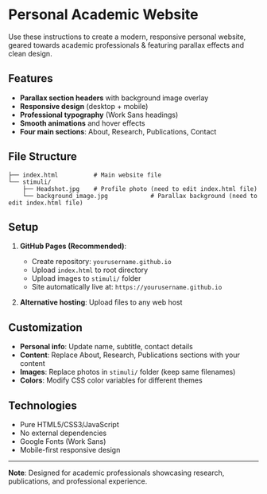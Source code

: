# Personal Academic Website

Use these instructions to create a modern, responsive personal website, geared towards academic professionals & featuring parallax effects and clean design.

## Features

- **Parallax section headers** with background image overlay
- **Responsive design** (desktop + mobile)
- **Professional typography** (Work Sans headings)
- **Smooth animations** and hover effects
- **Four main sections**: About, Research, Publications, Contact

## File Structure

```
├── index.html          # Main website file
└── stimuli/
    ├── Headshot.jpg    # Profile photo (need to edit index.html file)
    └── background_image.jpg            # Parallax background (need to edit index.html file)
```

## Setup

1. **GitHub Pages (Recommended)**:
   - Create repository: `yourusername.github.io`
   - Upload `index.html` to root directory
   - Upload images to `stimuli/` folder
   - Site automatically live at: `https://yourusername.github.io`

2. **Alternative hosting**: Upload files to any web host

## Customization

- **Personal info**: Update name, subtitle, contact details
- **Content**: Replace About, Research, Publications sections with your content
- **Images**: Replace photos in `stimuli/` folder (keep same filenames)
- **Colors**: Modify CSS color variables for different themes

## Technologies

- Pure HTML5/CSS3/JavaScript
- No external dependencies
- Google Fonts (Work Sans)
- Mobile-first responsive design

---

**Note**: Designed for academic professionals showcasing research, publications, and professional experience.
